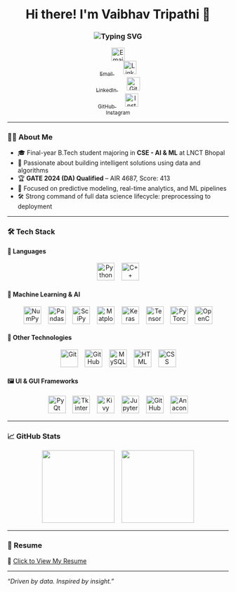 <h1 align="center">Hi there! I'm Vaibhav Tripathi 👋</h1>

<h3 align="center">
  <img src="https://readme-typing-svg.demolab.com?font=Fira+Code&size=22&duration=2500&pause=800&color=1E90FF&center=true&width=435&lines=Data+Scientist;Machine+Learning+Engineer" alt="Typing SVG" />
</h3>

<p align="center">
  <a href="mailto:vaibhav973vaibhav@gmail.com" title="Email">
    <img src="https://cdn-icons-png.flaticon.com/512/732/732200.png" height="30" alt="Email" />
    <br><sub>Email</sub>
  </a>
  &nbsp;&nbsp;&nbsp;&nbsp;
  <a href="https://www.linkedin.com/in/vaibhav7tripathi/" title="LinkedIn">
    <img src="https://cdn.jsdelivr.net/gh/devicons/devicon/icons/linkedin/linkedin-original.svg" height="30" alt="LinkedIn" />
    <br><sub>LinkedIn</sub>
  </a>
  &nbsp;&nbsp;&nbsp;&nbsp;
  <a href="https://github.com/Vaibhav7Tripathi" title="GitHub">
    <img src="https://static-00.iconduck.com/assets.00/github-icon-2048x2048-dpporae2.png" height="30" alt="GitHub" />
    <br><sub>GitHub</sub>
  </a>
  &nbsp;&nbsp;&nbsp;&nbsp;
  <a href="https://www.instagram.com/vxibhxv_vt" title="Instagram">
    <img src="https://cdn.jsdelivr.net/gh/devicons/devicon/icons/instagram/instagram-original.svg" height="30" alt="Instagram" />
    <br><sub>Instagram</sub>
  </a>
</p>



---

### 👨‍💻 About Me
- 🎓 Final-year B.Tech student majoring in **CSE - AI & ML** at LNCT Bhopal  
- 🧠 Passionate about building intelligent solutions using data and algorithms  
- 🏆 **GATE 2024 (DA) Qualified** – AIR 4687, Score: 413  
- 🤖 Focused on predictive modeling, real-time analytics, and ML pipelines  
- 🛠️ Strong command of full data science lifecycle: preprocessing to deployment  

---

### 🛠️ Tech Stack

#### 🚀 Languages
<p align="center">
  <img src="https://cdn.jsdelivr.net/gh/devicons/devicon/icons/python/python-original.svg" height="40" alt="Python"/>
  &nbsp;&nbsp;
  <img src="https://cdn.jsdelivr.net/gh/devicons/devicon/icons/cplusplus/cplusplus-original.svg" height="40" alt="C++"/>
</p>

#### 🤖 Machine Learning & AI
<p align="center">
  <img src="https://cdn.jsdelivr.net/gh/devicons/devicon/icons/numpy/numpy-original.svg" height="40" alt="NumPy"/>
  &nbsp;&nbsp;
  <img src="https://cdn.jsdelivr.net/gh/devicons/devicon/icons/pandas/pandas-original.svg" height="40" alt="Pandas"/>
  &nbsp;&nbsp;
  <img src="https://chanzuckerberg.com/wp-content/uploads/2022/11/scipy_logo.png" height="40" alt="SciPy"/>
  &nbsp;&nbsp;
  <img src="https://cdn.jsdelivr.net/gh/devicons/devicon/icons/matplotlib/matplotlib-original.svg" height="40" alt="Matplotlib"/>
  &nbsp;&nbsp;
  <img src="https://cdn.jsdelivr.net/gh/devicons/devicon/icons/keras/keras-original.svg" height="40" alt="Keras"/>
  &nbsp;&nbsp;
  <img src="https://cdn.jsdelivr.net/gh/devicons/devicon/icons/tensorflow/tensorflow-original.svg" height="40" alt="TensorFlow"/>
  &nbsp;&nbsp;
  <img src="https://cdn.jsdelivr.net/gh/devicons/devicon/icons/pytorch/pytorch-original.svg" height="40" alt="PyTorch"/>
  &nbsp;&nbsp;
  <img src="https://cdn.jsdelivr.net/gh/devicons/devicon/icons/opencv/opencv-original.svg" height="40" alt="OpenCV"/>
</p>



#### 🧰 Other Technologies
<p align="center">
  <img src="https://cdn.jsdelivr.net/gh/devicons/devicon/icons/git/git-original.svg" height="40" alt="Git"/>
  &nbsp;&nbsp;
  <img src="https://static-00.iconduck.com/assets.00/github-icon-2048x2048-dpporae2.png" height="40" alt="GitHub"/>
  &nbsp;&nbsp;
  <img src="https://cdn.jsdelivr.net/gh/devicons/devicon/icons/mysql/mysql-original.svg" height="40" alt="MySQL"/>
  &nbsp;&nbsp;
  <img src="https://cdn.jsdelivr.net/gh/devicons/devicon/icons/html5/html5-original.svg" height="40" alt="HTML"/>
  &nbsp;&nbsp;
  <img src="https://cdn.jsdelivr.net/gh/devicons/devicon/icons/css3/css3-original.svg" height="40" alt="CSS"/>
</p>


#### 🖼️ UI & GUI Frameworks
<p align="center">
  <img src="https://banner2.cleanpng.com/20180508/zfw/kisspng-pyqt-pyside-widget-toolkit-graphical-user-interfac-5af1dc19d055b9.5854228115257999618534.jpg" height="40" alt="PyQt"/>
  &nbsp;&nbsp;
  <img src="https://w7.pngwing.com/pngs/679/344/png-transparent-wing-ide-integrated-development-environment-python-computer-software-eric-raspberry-miscellaneous-monochrome-computer-program.png" height="40" alt="Tkinter"/>
  &nbsp;&nbsp;
  <img src="https://kivy.org/logos/kivy-logo-black-64.png" height="40" alt="Kivy"/>
  &nbsp;&nbsp;
  <img src="https://jupyter.org/assets/homepage/main-logo.svg" height="40" alt="Jupyter"/>
  &nbsp;&nbsp;
  <img src="https://github.githubassets.com/images/modules/logos_page/GitHub-Mark.png" height="40" alt="GitHub"/>
  &nbsp;&nbsp;
  <img src="https://cdn.jsdelivr.net/gh/devicons/devicon/icons/anaconda/anaconda-original.svg" height="40" alt="Anaconda"/>
</p>



---

### 📈 GitHub Stats

<p align="center">
  <img src="https://github-readme-stats.vercel.app/api?username=Vaibhav7Tripathi&show_icons=true&theme=radical&count_private=true" height="165"/>
  &nbsp;&nbsp;
  <img src="https://github-readme-stats.vercel.app/api/top-langs/?username=Vaibhav7Tripathi&layout=compact&theme=radical" height="165"/>
</p>

---

### 📄 Resume

🔗 [Click to View My Resume](https://drive.google.com/file/d/1fGlTF-IDRGzBEv7QzpVnnJHaEjLNcmxX/view?usp=sharing)

---

_“Driven by data. Inspired by insight.”_
